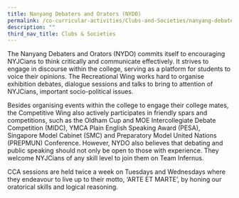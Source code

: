 ```yaml
---
title: Nanyang Debaters and Orators (NYDO)
permalink: /co-curricular-activities/Clubs-and-Societies/nanyang-debaters-and-orators-nydo
description: ""
third_nav_title: Clubs & Societies
---
```

The Nanyang Debaters and Orators (NYDO) commits itself to encouraging NYJCians to think critically and communicate effectively.  It strives to engage in discourse within the college, serving as a platform for students to voice their opinions. The Recreational Wing works hard to organise exhibition debates, dialogue sessions and talks to bring to attention of NYJCians, important socio-political issues.  

Besides organising events within the college to engage their college mates, the Competitive Wing also actively participates in friendly spars and competitions, such as the  Oldham Cup and MOE Intercollegiate Debate Competition (MIDC), YMCA Plain English Speaking Award (PESA), Singapore Model Cabinet (SMC) and Preparatory Model United Nations (PREPMUN) Conference. However, NYDO also believes that debating and public speaking should not only be open to those with experience. They welcome NYJCians of any skill level to join them on Team Infernus.

CCA sessions are held twice a week on Tuesdays and Wednesdays where they endeavour to live up to their motto, ‘ARTE ET MARTE’, by honing our oratorical skills and logical reasoning.